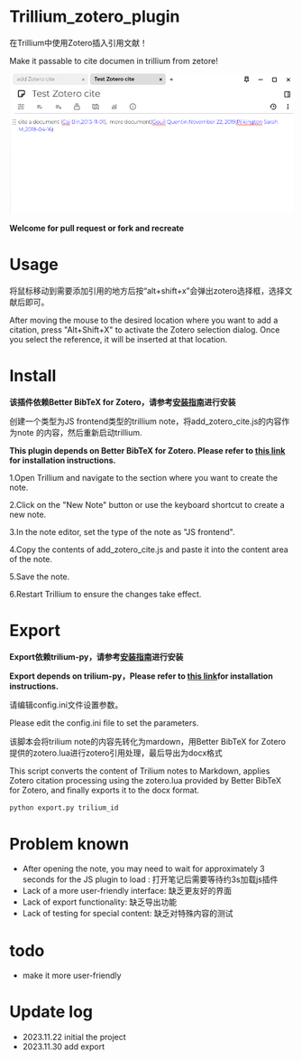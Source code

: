 # Trillium_zotero_plugin

在Trillium中使用Zotero插入引用文献！

Make it passable to cite documen in trillium from zetore!

![Alt text](image.png)



**Welcome for pull request or fork and recreate**

# Usage
将鼠标移动到需要添加引用的地方后按“alt+shift+x”会弹出zotero选择框，选择文献后即可。

After moving the mouse to the desired location where you want to add a citation, press "Alt+Shift+X" to activate the Zotero selection dialog. Once you select the reference, it will be inserted at that location.


# Install
**该插件依赖Better BibTeX for Zotero，请参考[安装指南](https://retorque.re/zotero-better-bibtex/installation/index.html)进行安装**


创建一个类型为JS frontend类型的trillium note，将add_zotero_cite.js的内容作为note 的内容，然后重新启动trillium.

**This plugin depends on Better BibTeX for Zotero. Please refer to [this link](https://retorque.re/zotero-better-bibtex/installation/index.html) for installation instructions.**

1.Open Trillium and navigate to the section where you want to create the note.

2.Click on the "New Note" button or use the keyboard shortcut to create a new note.

3.In the note editor, set the type of the note as "JS frontend".

4.Copy the contents of add_zotero_cite.js and paste it into the content area of the note.

5.Save the note.

6.Restart Trillium to ensure the changes take effect.

# Export

**Export依赖trilium-py，请参考[安装指南](https://github.com/Nriver/trilium-py#-installation)进行安装**

**Export depends on  trilium-py，Please refer to [this link](https://github.com/Nriver/trilium-py#-installation)for installation instructions.**


请编辑config.ini文件设置参数。

Please edit the config.ini file to set the parameters.

该脚本会将trilium note的内容先转化为mardown，用Better BibTeX for Zotero提供的zotero.lua进行zotero引用处理，最后导出为docx格式

This script converts the content of Trilium notes to Markdown, applies Zotero citation processing using the zotero.lua provided by Better BibTeX for Zotero, and finally exports it to the docx format.

``` bash
python export.py trilium_id
```


# Problem known

- After opening the note, you may need to wait for approximately 3 seconds for the JS plugin to load : 打开笔记后需要等待约3s加载js插件
- Lack of a more user-friendly interface: 缺乏更友好的界面
- Lack of export functionality: 缺乏导出功能
- Lack of testing for special content: 缺乏对特殊内容的测试

# todo
- make it more user-friendly

# Update log
- 2023.11.22 initial the project
- 2023.11.30 add export
